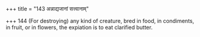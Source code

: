 +++
title = "143 अन्नाद्यजानां सत्त्वानाम्"

+++
144	(For destroying) any kind of creature, bred in food, in condiments, in fruit, or in flowers, the expiation is to eat clarified butter.